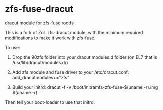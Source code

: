 # zfs-fuse-dracut
dracut module for zfs-fuse rootfs

This is a fork of ZoL zfs-dracut module, with the minimum required 
modifications to make it work with zfs-fuse.

To use:

1) Drop the 90zfs folder into your dracut modules.d folder 
(on EL7 that is /usr/lib/dracut/modules.d/) 

2) Add zfs module and fuse driver to your /etc/dracut.conf:
add_dracutmodules+="zfs"

3) Build your initrd:
dracut -f -v /boot/initramfs-zfs-fuse-$(uname -r).img $(uname -r)

Then tell your boot-loader to use that initrd.
